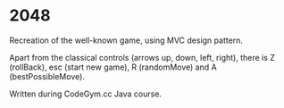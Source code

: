 # 2048
Recreation of the well-known game, using MVC design pattern.

Apart from the classical controls (arrows up, down, left, right), there is Z (rollBack), esc (start new game), R (randomMove) and A (bestPossibleMove).

Written during CodeGym.cc Java course.
